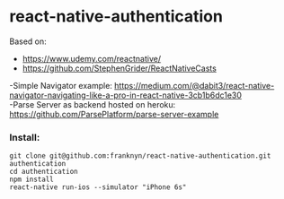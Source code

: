 # react-native-authentication

Based on:
* https://www.udemy.com/reactnative/
* https://github.com/StephenGrider/ReactNativeCasts

-Simple Navigator example: https://medium.com/@dabit3/react-native-navigator-navigating-like-a-pro-in-react-native-3cb1b6dc1e30  
-Parse Server as backend hosted on heroku: https://github.com/ParsePlatform/parse-server-example

### Install:
```
git clone git@github.com:franknyn/react-native-authentication.git authentication
cd authentication
npm install
react-native run-ios --simulator "iPhone 6s"
```